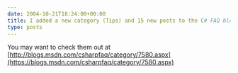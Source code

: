 ```yaml
---
date: 2004-10-21T18:24:00+00:00
title: I added a new category (Tips) and 15 new posts to the C# FAQ blog yesterday...
type: posts
---
```

You may want to check them out at [http://blogs.msdn.com/csharpfaq/category/7580.aspx](https://blogs.msdn.com/csharpfaq/category/7580.aspx)
